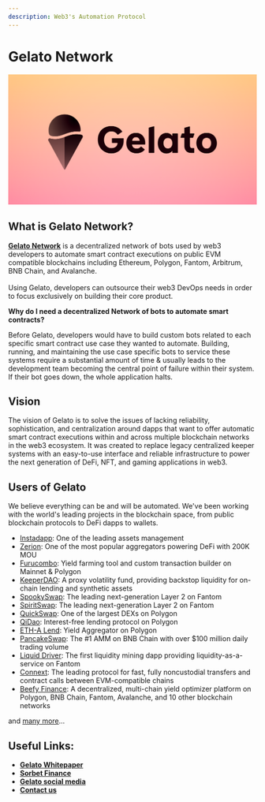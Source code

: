 ```yaml
---
description: Web3's Automation Protocol
---
```


# Gelato Network

![](<.gitbook/assets/Website page view.png>)

## What is Gelato Network?

[**Gelato Network**](http://gelato.network) is a decentralized network of bots used by web3 developers to automate smart contract executions on public EVM compatible blockchains including Ethereum, Polygon, Fantom, Arbitrum, BNB Chain, and Avalanche. \
\
Using Gelato, developers can outsource their web3 DevOps needs in order to focus exclusively on building their core product.&#x20;

**Why do I need a decentralized Network of bots to automate smart contracts?**

Before Gelato, developers would have to build custom bots related to each specific smart contract use case they wanted to automate. Building, running, and maintaining the use case specific bots to service these systems require a substantial amount of time & usually leads to the development team becoming the central point of failure within their system. If their bot goes down, the whole application halts.&#x20;

## Vision

The vision of Gelato is to solve the issues of lacking reliability, sophistication, and centralization around dapps that want to offer automatic smart contract executions within and across multiple blockchain networks in the web3 ecosystem. It was created to replace legacy centralized keeper systems with an easy-to-use interface and reliable infrastructure to power the next generation of DeFi, NFT, and gaming applications in web3.&#x20;

## **Users of Gelato**

We believe everything can be and will be automated. We've been working with the world's leading projects in the blockchain space, from public blockchain protocols to DeFi dapps to wallets.&#x20;

* [Instadapp](https://instadapp.io): One of the leading assets management
* [Zerion](https://zerion.io): One of the most popular aggregators powering DeFi with 200K MOU
* [Furucombo](https://furucombo.app): Yield farming tool and custom transaction builder on Mainnet & Polygon
* [KeeperDAO](https://medium.com/gelato-network/keeperdao-and-gelato-team-up-to-protect-users-from-liquidation-227b333ea2bc): A proxy volatility fund, providing backstop liquidity for on-chain lending and synthetic assets
* [SpookySwap](https://spookyswap.finance): The leading next-generation Layer 2 on Fantom
* [SpiritSwap](https://medium.com/gelato-network/spiritswap-to-integrate-native-limit-orders-powered-by-gelato-edc7389ad10e): The leading next-generation Layer 2 on Fantom
* [QuickSwap](http://quickswap.exchange): One of the largest DEXs on Polygon
* [QiDao](https://app.mai.finance): Interest-free lending protocol on Polygon
* [ETH-A Lend](https://www.ethalend.org): Yield Aggregator on Polygon
* [PancakeSwap](https://pancakeswap.finance): The #1 AMM on BNB Chain with over $100 million daily trading volume
* [Liquid Driver](https://www.liquiddriver.finance): The first liquidity mining dapp providing liquidity-as-a-service on Fantom
* [Connext](https://www.connext.network): The leading protocol for fast, fully noncustodial transfers and contract calls between EVM-compatible chains
* [Beefy Finance](https://beefy.com): A decentralized, multi-chain yield optimizer platform on Polygon, BNB Chain, Fantom, Avalanche, and 10 other blockchain networks

and [many more](https://gelato-network.notion.site/Gelato-Ecosystem-e2952b9e56064828ad3d3bf49d3f85f2)...

## **Useful Links**:

* [**Gelato Whitepaper**](https://drive.google.com/drive/u/2/folders/1M6i1sa-dRhodw08MCLseytHTdkeFweBH)
* [**Sorbet Finance**](https://www.sorbet.finance)
* [**Gelato social media**](https://linktr.ee/gelatonetwork)
* ****[**Contact us**](mailto:%20hi@gelato.digital)****
